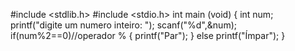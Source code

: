 #include <stdlib.h>
#include <stdio.h>
int main (void)
{
int num;
printf("digite um numero inteiro: ");
scanf("%d",&num);
if(num%2==0)//operador %
{
printf("Par");
}
else
printf("Ímpar");
}
